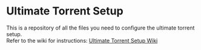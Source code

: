 # Ultimate Torrent Setup

This is a repository of all the files you need to configure the ultimate torrent setup.  
Refer to the wiki for instructions: <a href="https://github.com/rousseauxy/ultimate-torrent-setup/wiki" target="_blank">Ultimate Torrent Setup Wiki</a>
